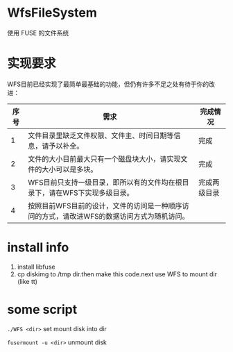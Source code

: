 # WfsFileSystem

使用 FUSE 的文件系统

# 实现要求
WFS目前已经实现了最简单最基础的功能，但仍有许多不足之处有待于你的改进：

|  序号   | 需求  | 完成情况 |
|  ----  | ----  |----|
| 1  | 文件目录里缺乏文件权限、文件主、时间日期等信息，请予以补全。 | 完成 |
| 2  | 文件的大小目前最大只有一个磁盘块大小，请实现文件的大小可以是多块。 | 完成 |
| 3  | WFS目前只支持一级目录，即所以有的文件均在根目录下，请在WFS下实现多级目录。 | 完成两级目录 |
| 4  | 按照目前WFS目前的设计，文件的访问是一种顺序访问的方式，请改进WFS的数据访问方式为随机访问。 | |


# install info
1. install libfuse
2. cp diskimg to /tmp dir.then make this code.next use WFS to mount dir (like tt)  

# some script

`./WFS <dir>` set mount disk into dir

`fusermount -u <dir>` unmount disk


